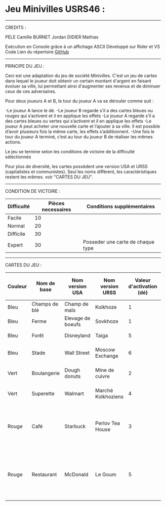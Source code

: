 # Jeu Minivilles USRS46 :
------------------------------------------------------------------------------------------
CREDITS :

PELE Camille
BURNET Jordan
DIDIER Mathias

Exécution en Console grâce à un affichage ASCII
Développé sur Rider et VS Code
Lien du répertoire [GitHub](https://github.com/GalacticPixelFr/MinivillesUSRS46)

------------------------------------------------------------------------------------------
PRINCIPE DU JEU :

Ceci est une adaptation du jeu de société Minivilles.
C'est un jeu de cartes dans lequel le joueur doit obtenir un certain montant d'argent en faisant évoluer sa ville, lui permettant ainsi d'augmenter ses revenus et de diminuer ceux de ces adversaires.

Pour deux joueurs A et B, le tour du joueur A va se dérouler comme suit :

-Le joueur A lance le dé.
-Le joueur B regarde s’il a des cartes bleues ou rouges qui s’activent et il en applique les effets
-Le joueur A regarde s’il a des cartes bleues ou vertes qui s’activent et il en applique les effets
-Le joueur A peut acheter une nouvelle carte et l’ajouter à sa ville. Il est possible d’avoir plusieurs fois la même carte, les effets s’additionnent.
-Une fois le tour du joueur A terminé, c’est au tour du joueur B de réaliser les mêmes actions.

Le jeu se termine selon les conditions de victoire de la difficulté séléctionnés

Pour plus de diversité, les cartes possèdent une version USA et URSS (capitalistes et communistes). Seul les noms diffèrent, les caractéristiques restent les mêmes. voir "CARTES DU JEU".

------------------------------------------------------------------------------------------
CONDITION DE VICTOIRE :

| Difficulté | Pièces necessaires | Conditions supplémentaires |
| ---------- | ------------------ | -------------------------- |
| Facile | 10 |  |
| Normal | 20 |	 |
| Difficile | 30 |  |
| Expert | 30 | Posseder une carte de chaque type |

------------------------------------------------------------------------------------------
CARTES DU JEU :

| Couleur | Nom de base	| Nom version USA | Nom version URSS | Valeur d'activation (dé) | Coût d'achat de la carte | Effet de la carte |
| ------- | ----------- | --------------- | ---------------- | ------------------------ | ------------------------ | ----------------- |
| Bleu | Champs de blé | Champ de maïs | Kolkhoze | 1 | 1 | Recevez 1 pièce |
| Bleu | Ferme | Elevage de boeufs | Sovkhoze | 1 | 2 | Recevez 1 pièce |
| Bleu | Forêt | Disneyland | Taiga | 5 | 2 | Recevez 1 pièce |
| Bleu | Stade | Wall Street | Moscow Exchange | 6 | 6 | Recevez 4 pièces |
| Vert | Boulangerie | Dough donuts | Mine de cuivre | 2 | 1 | Recevez 2 pièces |
| Vert | Superette | Walmart | Marché Kolkhoziens | 4 | 2 | Recevez 3 pièces |
| Rouge | Café | Starbuck | Perlov Tea House | 3 | 2 | Recevez 1 pièce du joueur qui a lancé le dé |
| Rouge | Restaurant | McDonald | Le Goum | 5 | 4 | Recevez 2 pièces du joueur qui a lancé le dé |
